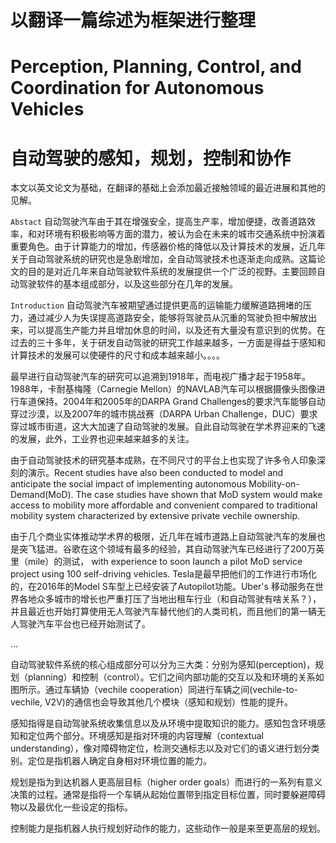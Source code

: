 # 以翻译一篇综述为框架进行整理


# Perception, Planning, Control, and Coordination for Autonomous Vehicles
# 自动驾驶的感知，规划，控制和协作

本文以英文论文为基础，在翻译的基础上会添加最近接触领域的最近进展和其他的见解。

```Abstact``` 自动驾驶汽车由于其在增强安全，提高生产率，增加便捷，改善道路效率，和对环境有积极影响等方面的潜力，被认为会在未来的城市交通系统中扮演着重要角色。由于计算能力的增加，传感器价格的降低以及计算技术的发展，近几年关于自动驾驶系统的研究也是急剧增加，全自动驾驶技术也逐渐走向成熟。这篇论文的目的是对近几年来自动驾驶软件系统的发展提供一个广泛的视野。主要回顾自动驾驶软件的基本组成部分，以及这些部分在几年的发展。

```Introduction``` 自动驾驶汽车被期望通过提供更高的运输能力缓解道路拥堵的压力，通过减少人为失误提高道路安全，能够将驾驶员从沉重的驾驶负担中解放出来，可以提高生产能力并且增加休息的时间，以及还有大量没有意识到的优势。在过去的三十多年，关于研发自动驾驶的研究工作越来越多，一方面是得益于感知和计算技术的发展可以使硬件的尺寸和成本越来越小。。。。

最早进行自动驾驶汽车的研究可以追溯到1918年，而电视广播才起于1958年。1988年，卡耐基梅隆（Carnegie Mellon）的NAVLAB汽车可以根据摄像头图像进行车道保持。2004年和2005年的DARPA Grand Challenges的要求汽车能够自动穿过沙漠，以及2007年的城市挑战赛（DARPA Urban Challenge，DUC）要求穿过城市街道，这大大加速了自动驾驶的发展。自此自动驾驶在学术界迎来的飞速的发展，此外，工业界也迎来越来越多的关注。

由于自动驾驶技术的研究基本成熟，在不同尺寸的平台上也实现了许多令人印象深刻的演示。Recent studies have also been conducted to model and anticipate the social impact of implementing autonomous Mobility-on-Demand(MoD). The case studies have shown that MoD system would make access to mobility more affordable and convenient compared to traditional mobility system characterized by extensive private vechile ownership.

由于几个商业实体推动学术界的极限，近几年在城市道路上自动驾驶汽车的发展也是突飞猛进。谷歌在这个领域有最多的经验，其自动驾驶汽车已经进行了200万英里（mile）的测试， with experience to soon launch a pilot MoD service project using 100 self-driving vehicles. Tesla是最早把他们的工作进行市场化的，在2016年的Model S车型上已经安装了Autopilot功能。Uber's 移动服务在世界各地众多城市的增长也严重打压了当地出租车行业（和自动驾驶有啥关系？），并且最近也开始打算使用无人驾驶汽车替代他们的人类司机，而且他们的第一辆无人驾驶汽车平台也已经开始测试了。

...

自动驾驶软件系统的核心组成部分可以分为三大类：分别为感知(perception)，规划（planning）和控制（control）。它们之间内部功能的交互以及和环境的关系如图所示。通过车辆协（vechile cooperation）同进行车辆之间(vechile-to-vechile, V2V)的通信也会导致其他几个模块（感知和规划）性能的提升。

感知指得是自动驾驶系统收集信息以及从环境中提取知识的能力。感知包含环境感知和定位两个部分。环境感知是指对环境的内容理解（contextual understanding），像对障碍物定位，检测交通标志以及对它们的语义进行划分类别。定位是指机器人确定自身相对环境位置的能力。

规划是指为到达机器人更高层目标（higher order goals）而进行的一系列有意义决策的过程。通常是指将一个车辆从起始位置带到指定目标位置，同时要躲避障碍物以及最优化一些设定的指标。

控制能力是指机器人执行规划好动作的能力，这些动作一般是来至更高层的规划。